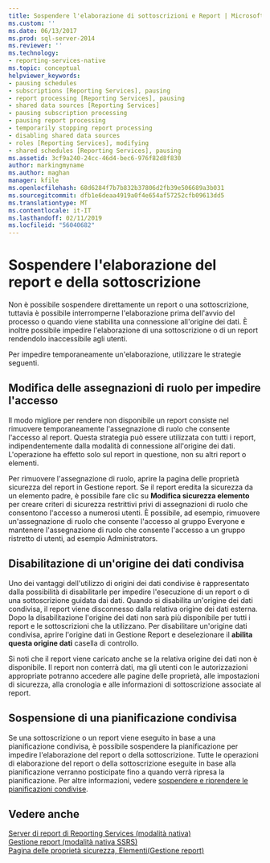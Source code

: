 ```yaml
---
title: Sospendere l'elaborazione di sottoscrizioni e Report | Microsoft Docs
ms.custom: ''
ms.date: 06/13/2017
ms.prod: sql-server-2014
ms.reviewer: ''
ms.technology:
- reporting-services-native
ms.topic: conceptual
helpviewer_keywords:
- pausing schedules
- subscriptions [Reporting Services], pausing
- report processing [Reporting Services], pausing
- shared data sources [Reporting Services]
- pausing subscription processing
- pausing report processing
- temporarily stopping report processing
- disabling shared data sources
- roles [Reporting Services], modifying
- shared schedules [Reporting Services], pausing
ms.assetid: 3cf9a240-24cc-46d4-bec6-976f82d8f830
author: markingmyname
ms.author: maghan
manager: kfile
ms.openlocfilehash: 68d6284f7b7b832b37806d2fb39e506689a3b031
ms.sourcegitcommit: dfb1e6deaa4919a0f4e654af57252cfb09613dd5
ms.translationtype: MT
ms.contentlocale: it-IT
ms.lasthandoff: 02/11/2019
ms.locfileid: "56040682"
---
```

# <a name="pause-report-and-subscription-processing"></a>Sospendere l'elaborazione del report e della sottoscrizione
  Non è possibile sospendere direttamente un report o una sottoscrizione, tuttavia è possibile interromperne l'elaborazione prima dell'avvio del processo o quando viene stabilita una connessione all'origine dei dati. È inoltre possibile impedire l'elaborazione di una sottoscrizione o di un report rendendolo inaccessibile agli utenti.  
  
 Per impedire temporaneamente un'elaborazione, utilizzare le strategie seguenti.  
  
## <a name="modify-role-assignments-to-prevent-access"></a>Modifica delle assegnazioni di ruolo per impedire l'accesso  
 Il modo migliore per rendere non disponibile un report consiste nel rimuovere temporaneamente l'assegnazione di ruolo che consente l'accesso al report. Questa strategia può essere utilizzata con tutti i report, indipendentemente dalla modalità di connessione all'origine dei dati. L'operazione ha effetto solo sul report in questione, non su altri report o elementi.  
  
 Per rimuovere l'assegnazione di ruolo, aprire la pagina delle proprietà sicurezza del report in Gestione report. Se il report eredita la sicurezza da un elemento padre, è possibile fare clic su **Modifica sicurezza elemento** per creare criteri di sicurezza restrittivi privi di assegnazioni di ruolo che consentono l'accesso a numerosi utenti. È possibile, ad esempio, rimuovere un'assegnazione di ruolo che consente l'accesso al gruppo Everyone e mantenere l'assegnazione di ruolo che consente l'accesso a un gruppo ristretto di utenti, ad esempio Administrators.  
  
## <a name="disable-a-shared-data-source"></a>Disabilitazione di un'origine dei dati condivisa  
 Uno dei vantaggi dell'utilizzo di origini dei dati condivise è rappresentato dalla possibilità di disabilitarle per impedire l'esecuzione di un report o di una sottoscrizione guidata dai dati. Quando si disabilita un'origine dei dati condivisa, il report viene disconnesso dalla relativa origine dei dati esterna. Dopo la disabilitazione l'origine dei dati non sarà più disponibile per tutti i report e le sottoscrizioni che la utilizzano. Per disabilitare un'origine dati condivisa, aprire l'origine dati in Gestione Report e deselezionare il **abilita questa origine dati** casella di controllo.  
  
 Si noti che il report viene caricato anche se la relativa origine dei dati non è disponibile. Il report non conterrà dati, ma gli utenti con le autorizzazioni appropriate potranno accedere alle pagine delle proprietà, alle impostazioni di sicurezza, alla cronologia e alle informazioni di sottoscrizione associate al report.  
  
## <a name="pause-a-shared-schedule"></a>Sospensione di una pianificazione condivisa  
 Se una sottoscrizione o un report viene eseguito in base a una pianificazione condivisa, è possibile sospendere la pianificazione per impedire l'elaborazione del report o della sottoscrizione. Tutte le operazioni di elaborazione del report o della sottoscrizione eseguite in base alla pianificazione verranno posticipate fino a quando verrà ripresa la pianificazione. Per altre informazioni, vedere [sospendere e riprendere le pianificazioni condivise](schedules.md).  
  
## <a name="see-also"></a>Vedere anche  
 [Server di report di Reporting Services &#40;modalità nativa&#41;](../report-server/reporting-services-report-server-native-mode.md)   
 [Gestione report &#40;modalità nativa SSRS&#41;](../report-manager-ssrs-native-mode.md)   
 [Pagina delle proprietà sicurezza, Elementi&#40;Gestione report&#41;](../security-properties-page-items-report-manager.md)  
  
  

